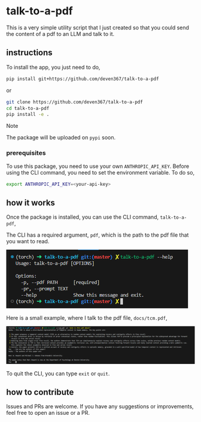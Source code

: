 # talk-to-a-pdf

This is a very simple utility script that I just created so that you could send the content of a pdf to an LLM and talk to it.

## instructions

To install the app, you just need to do,

```sh
pip install git+https://github.com/deven367/talk-to-a-pdf
```

or

```sh
git clone https://github.com/deven367/talk-to-a-pdf
cd talk-to-a-pdf
pip install -e .
```

> [!NOTE]
> The package will be uploaded on `pypi` soon.

### prerequisites

To use this package, you need to use your own `ANTHROPIC_API_KEY`. Before using the CLI command, you need to set the environment variable. To do so,

```sh
export ANTHROPIC_API_KEY=<your-api-key>
```

## how it works

Once the package is installed, you can use the CLI command, `talk-to-a-pdf`,

The CLI has a required argument, `pdf`, which is the path to the pdf file that you want to read.

![alt text](docs/cli.png)

Here is a small example, where I talk to the pdf file, `docs/tcm.pdf`,

![alt text](docs/cli-example.png)

To quit the CLI, you can type `exit` or `quit`.

## how to contribute

Issues and PRs are welcome. If you have any suggestions or improvements, feel free to open an issue or a PR.
